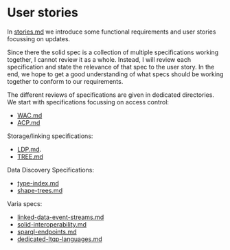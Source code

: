 # User stories

In [stories.md](stories.md) we introduce some functional requirements and user stories focussing on updates.

Since there the solid spec is a collection of multiple specifications working together, I cannot review it as a whole.
Instead, I will review each specification and state the relevance of that spec to the user story.
In the end, we hope to get a good understanding of what specs should be working together to conform to our requirements.

The different reviews of specifications are given in dedicated directories.  
We start with specifications focussing on access control:
* [WAC.md](access-control/WAC)
* [ACP.md](access-control/ACP)

Storage/linking specifications:
* [LDP.md](storage/LDP).
* [TREE.md](storage/TREE)

Data Discovery Specifications:
* [type-index.md](type-index)
* [shape-trees.md](data-discovery/shape-trees)

Varia specs:
* [linked-data-event-streams.md](linked-data-event-streams.md)
* [solid-interoperability.md](solid-interoperability.md)
* [sparql-endpoints.md](sparql-endpoints.md)
* [dedicated-ltqp-languages.md](dedicated-ltqp-languages.md)
